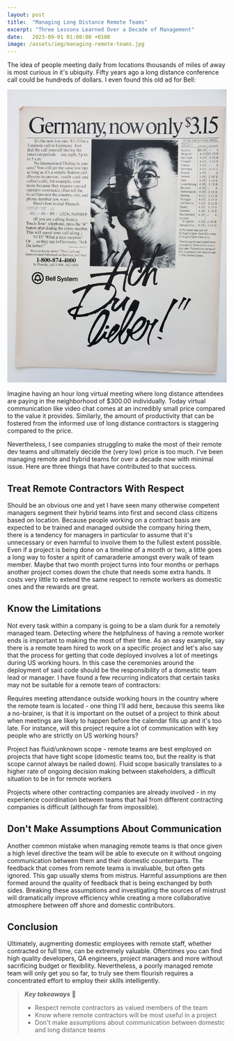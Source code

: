 ```yaml
---
layout: post
title:  "Managing Long Distance Remote Teams"
excerpt: "Three Lessons Learned Over a Decade of Management"
date:   2023-09-01 01:00:00 +0100
image: /assets/img/managing-remote-teams.jpg
---
```


The idea of people meeting daily from locations thousands of miles of away is most curious in it's ubiquity. Fifty years ago a long distance conference call could be hundreds of dollars.  I even found this old ad for Bell:

![an image of a Bell magazine ad](/assets/img/germany.jpeg/)

Imagine having an hour long virtual meeting where long distance attendees are paying in the neighborhood of $300.00 individually.  Today virtual communication like video chat comes at an incredibly small price compared to the value it provides. Similarly, the amount of productivity that can be fostered from the informed use of long distance contractors is staggering compared to the price.

Nevertheless, I see companies struggling to make the most of their remote dev teams and ultimately decide the (very low) price is too much. I've been managing remote and hybrid teams for over a decade now with minimal issue. Here are three things that have contributed to that success.

## Treat Remote Contractors With Respect

Should be an obvious one and yet I have seen many otherwise competent managers segment their hybrid teams into first and second class citizens based on location. Because people working on a contract basis are expected to be trained and managed outside the company hiring them, there is a tendency for managers in particular to assume that it's unnecessary or even harmful to involve them to the fullest extent possible. Even if a project is being done on a timeline of a month or two, a little goes a long way to foster a spirit of camaraderie amongst every walk of team member. Maybe that two month project turns into four months or perhaps another project comes down the chute that needs some extra hands. It costs very little to extend the same respect to remote workers as domestic ones and the rewards are great. 

## Know the Limitations

Not every task within a company is going to be a slam dunk for a remotely managed team. Detecting where the helpfulness of having a remote worker ends is important to making the most of their time. As an easy example, say there is a remote team hired to work on a specific project and let's also say that the process for getting that code deployed involves a lot of meetings during US working hours. In this case the ceremonies around the deployment of said code should be the responsibility of a domestic team lead or manager. I have found a few recurring indicators that certain tasks may not be suitable for a remote team of contractors:

Requires meeting attendance outside working hours in the country where the remote team is located - one thing I'll add here, because this seems like a no-brainer, is that it is important on the outset of a project to think about when meetings are likely to happen before the calendar fills up and it's too late. For instance, will this project require a lot of communication with key people who are strictly on US working hours?

Project has fluid/unknown scope - remote teams are best employed on projects that have tight scope (domestic teams too, but the reality is that scope cannot always be nailed down). Fluid scope basically translates to a higher rate of ongoing decision making between stakeholders, a difficult situation to be in for remote workers

Projects where other contracting companies are already involved - in my experience coordination between teams that hail from different contracting companies is difficult (although far from impossible).

## Don't Make Assumptions About Communication

Another common mistake when managing remote teams is that once given a high level directive the team will be able to execute on it without ongoing communication between them and their domestic counterparts. The feedback that comes from remote teams is invaluable, but often gets ignored. This gap usually stems from mistrus. Harmful assumptions are then formed around the quality of feedback that is being exchanged by both sides. Breaking these assumptions and investigating the sources of mistrust will dramatically improve efficiency while creating a more collaborative atmosphere between off shore and domestic contributors.

## Conclusion

Ultimately, augmenting domestic employees with remote staff, whether contracted or full time, can be extremely valuable. Oftentimes you can find high quality developers, QA engineers, project managers and more without sacrificing budget or flexibility. Nevertheless, a poorly managed remote team will only get you so far, to truly see them flourish requires a concentrated effort to employ their skills intelligently.

> **_Key takeaways_** 📝  
> * Respect remote contractors as valued members of the team 
> * Know where remote contractors will be most useful in a project
> * Don't make assumptions about communication between domestic and long distance teams
